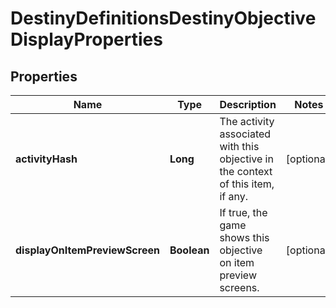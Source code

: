 
# DestinyDefinitionsDestinyObjectiveDisplayProperties

## Properties
Name | Type | Description | Notes
------------ | ------------- | ------------- | -------------
**activityHash** | **Long** | The activity associated with this objective in the context of this item, if any. |  [optional]
**displayOnItemPreviewScreen** | **Boolean** | If true, the game shows this objective on item preview screens. |  [optional]



